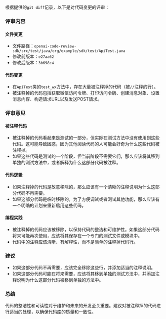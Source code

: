 根据提供的`git diff`记录，以下是对代码变更的评审：

### 评审内容

#### 文件变更
- 文件路径：`openai-code-review-sdk/src/test/java/org/example/sdk/test/ApiTest.java`
- 修改前版本：`e27aa62`
- 修改后版本：`3b698c4`

#### 代码变更
- 在`ApiTest`类的`test_wx`方法中，存在大量被注释掉的代码（被`//`注释的行）。
- 被注释掉的代码包括获取微信访问令牌、打印访问令牌、创建消息对象、设置消息内容、构造请求URL以及发送POST请求。

### 评审意见

#### 被注释代码
- 被注释掉的代码看起来是测试的一部分，但实际在测试方法中没有使用到这些代码。这可能导致困惑，因为其他阅读代码的人可能会好奇为什么这些代码被注释掉。
- 如果这些代码是测试的一个阶段，但当前阶段不需要它们，那么应该将其移到单独的测试方法中，或者解释为什么这部分代码被注释。

#### 代码逻辑
- 如果注释掉的代码是故意移除的，那么应该有一个清晰的注释说明为什么这部分代码不再需要。
- 如果这部分代码是临时移除的，为了方便调试或者测试其他功能，那么应该有一个明确的计划来重新启用这些代码。

#### 编程实践
- 被注释掉的代码应该被移除，以保持代码的整洁和可维护性。如果这部分代码将来可能再次使用，应该将其保存在一个专门的测试文件或模块中。
- 代码中的注释应该清晰、有解释性，而不是简单的注释掉代码行。

### 建议
- 如果这部分代码不再需要，应该完全移除这些行，并添加适当的注释说明。
- 如果这部分代码可能在将来需要，应该将其移到单独的测试方法中，并添加注释说明为什么这部分代码被移到单独的方法中。

### 总结
代码的整洁性和可读性对于维护和未来的开发至关重要。建议对被注释掉的代码进行适当的处理，以确保代码库的质量和一致性。